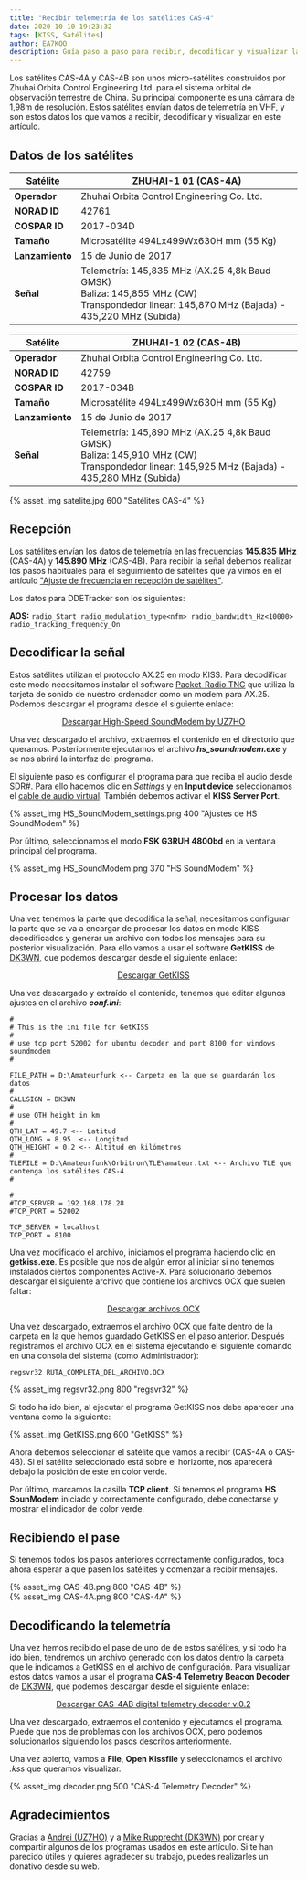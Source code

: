 ```yaml
---
title: "Recibir telemetría de los satélites CAS-4"
date: 2020-10-10 19:23:32
tags: [KISS, Satélites]
author: EA7KOO
description: Guía paso a paso para recibir, decodificar y visualizar la telemetría de los satélites CAS-4.
---
```


Los satélites CAS-4A y CAS-4B son unos micro-satélites construidos por Zhuhai Orbita Control Engineering Ltd. para el sistema orbital de observación terrestre de China. Su principal componente es una cámara de 1,98m de resolución. Estos satélites envían datos de telemetría en VHF, y son estos datos los que vamos a recibir, decodificar y visualizar en este artículo.

<!-- more -->

## Datos de los satélites

| Satélite        | ZHUHAI-1 01 (CAS-4A) |
|-----------------|---|
| **Operador**    | Zhuhai Orbita Control Engineering Co. Ltd. |
| **NORAD ID**    | 42761 |
| **COSPAR ID**   | 2017-034D |
| **Tamaño**      | Microsatélite 494Lx499Wx630H mm (55 Kg) |
| **Lanzamiento** | 15 de Junio de 2017 |
| **Señal**       | Telemetría: 145,835 MHz (AX.25 4,8k Baud GMSK) <br> Baliza: 145,855 MHz (CW) <br> Transpondedor linear: 145,870 MHz (Bajada) - 435,220 MHz (Subida)|


| Satélite        | ZHUHAI-1 02 (CAS-4B) |
|-----------------|---|
| **Operador**    | Zhuhai Orbita Control Engineering Co. Ltd. |
| **NORAD ID**    | 42759 |
| **COSPAR ID**   | 2017-034B |
| **Tamaño**      | Microsatélite 494Lx499Wx630H mm (55 Kg) |
| **Lanzamiento** | 15 de Junio de 2017 |
| **Señal**       | Telemetría: 145,890 MHz (AX.25 4,8k Baud GMSK) <br> Baliza: 145,910 MHz (CW) <br> Transpondedor linear: 145,925 MHz (Bajada) - 435,280 MHz (Subida)|

{% asset_img satelite.jpg 600 "Satélites CAS-4" %}


## Recepción

Los satélites envían los datos de telemetría en las frecuencias **145.835 MHz** (CAS-4A) y **145.890 MHz** (CAS-4B). Para recibir la señal debemos realizar los pasos habituales para el seguimiento de satélites que ya vimos en el artículo ["Ajuste de frecuencia en recepción de satélites"](/ajuste-frecuencia-doppler-orbitron/).

Los datos para DDETracker son los siguientes:

**AOS:**
    ```
    radio_Start
    radio_modulation_type<nfm>
    radio_bandwidth_Hz<10000>
    radio_tracking_frequency_On
    ```


## Decodificar la señal

Estos satélites utilizan el protocolo AX.25 en modo KISS. Para decodificar este modo necesitamos instalar el software [Packet-Radio TNC](http://uz7.ho.ua/packetradio.htm) que utiliza la tarjeta de sonido de nuestro ordenador como un modem para AX.25.
Podemos descargar el programa desde el siguiente enlace:
[<center>Descargar High-Speed SoundModem by UZ7HO</center>](http://uz7.ho.ua/modem_beta/hs_soundmodem27.zip)

Una vez descargado el archivo, extraemos el contenido en el directorio que queramos. Posteriormente ejecutamos el archivo **_hs\_soundmodem.exe_** y se nos abrirá la interfaz del programa.

El siguiente paso es configurar el programa para que reciba el audio desde SDR#. Para ello hacemos clic en _Settings_ y en **Input device** seleccionamos el [cable de audio virtual](/instalacion-virtual-cable-audio/). También debemos activar el **KISS Server Port**.

{% asset_img HS_SoundModem_settings.png 400 "Ajustes de HS SoundModem" %}

Por último, seleccionamos el modo **FSK G3RUH 4800bd** en la ventana principal del programa.

{% asset_img HS_SoundModem.png 370 "HS SoundModem" %}


## Procesar los datos

Una vez tenemos la parte que decodifica la señal, necesitamos configurar la parte que se va a encargar de procesar los datos en modo KISS decodificados y generar un archivo con todos los mensajes para su posterior visualización. Para ello vamos a usar el software **GetKISS** de [DK3WN](https://www.dk3wn.info/wp/ueber-mich/), que podemos descargar desde el siguiente enlace:
[<center>Descargar GetKISS</center>](https://www.dk3wn.info/files/getkiss.zip)

Una vez descargado y extraído el contenido, tenemos que editar algunos ajustes en el archivo **_conf.ini_**:

```
#
# This is the ini file for GetKISS
#
# use tcp port 52002 for ubuntu decoder and port 8100 for windows soundmodem
#

FILE_PATH = D:\Amateurfunk <-- Carpeta en la que se guardarán los datos
#
CALLSIGN = DK3WN
#
# use QTH height in km
#
QTH_LAT = 49.7 <-- Latitud
QTH_LONG = 8.95  <-- Longitud
QTH_HEIGHT = 0.2 <-- Altitud en kilómetros
#
TLEFILE = D:\Amateurfunk\Orbitron\TLE\amateur.txt <-- Archivo TLE que contenga los satélites CAS-4
#

#
#TCP_SERVER = 192.168.178.28
#TCP_PORT = 52002

TCP_SERVER = localhost
TCP_PORT = 8100
```

Una vez modificado el archivo, iniciamos el programa haciendo clic en **getkiss.exe**. Es posible que nos de algún error al iniciar si no tenemos instalados ciertos componentes Active-X. Para solucionarlo debemos descargar el siguiente archivo que contiene los archivos OCX que suelen faltar:
[<center>Descargar archivos OCX</center>](https://www.dk3wn.info/files/ocx.zip)

Una vez descargado, extraemos el archivo OCX que falte dentro de la carpeta en la que hemos guardado GetKISS en el paso anterior. Después registramos el archivo OCX en el sistema ejecutando el siguiente comando en una consola del sistema (como Administrador):

```
regsvr32 RUTA_COMPLETA_DEL_ARCHIVO.OCX
```

{% asset_img regsvr32.png 800 "regsvr32" %}

Si todo ha ido bien, al ejecutar el programa GetKISS nos debe aparecer una ventana como la siguiente:

{% asset_img GetKISS.png 600 "GetKISS" %}

Ahora debemos seleccionar el satélite que vamos a recibir (CAS-4A o CAS-4B). Si el satélite seleccionado está sobre el horizonte, nos aparecerá debajo la posición de este en color verde.

Por último, marcamos la casilla **TCP client**. Si tenemos el programa **HS SounModem** iniciado y correctamente configurado, debe conectarse y mostrar el indicador de color verde.


## Recibiendo el pase

Si tenemos todos los pasos anteriores correctamente configurados, toca ahora esperar a que pasen los satélites y comenzar a recibir mensajes.

{% asset_img CAS-4B.png 800 "CAS-4B" %}
<br/>
{% asset_img CAS-4A.png 800 "CAS-4A" %}


## Decodificando la telemetría

Una vez hemos recibido el pase de uno de de estos satélites, y si todo ha ido bien, tendremos un archivo generado con los datos dentro la carpeta que le indicamos a GetKISS en el archivo de configuración. Para visualizar estos datos vamos a usar el programa **CAS-4 Telemetry Beacon Decoder** de [DK3WN](https://www.dk3wn.info/wp/ueber-mich/), que podemos descargar desde el siguiente enlace:
[<center>Descargar CAS-4AB digital telemetry decoder v.0.2</center>](https://www.dk3wn.info/files/cas4ab.zip)

Una vez descargado, extraemos el contenido y ejecutamos el programa. Puede que nos de problemas con los archivos OCX, pero podemos solucionarlos siguiendo los pasos descritos anteriormente.

Una vez abierto, vamos a **File**, **Open Kissfile** y seleccionamos el archivo _.kss_ que queramos visualizar.

{% asset_img decoder.png 500 "CAS-4 Telemetry Decoder" %}


## Agradecimientos

Gracias a [Andrei (UZ7HO)](http://uz7.ho.ua/) y a [Mike Rupprecht (DK3WN)](https://www.dk3wn.info/wp/ueber-mich/) por crear y compartir algunos de los programas usados en este artículo.
Si te han parecido útiles y quieres agradecer su trabajo, puedes realizarles un donativo desde su web.
